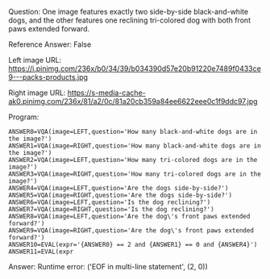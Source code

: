 Question: One image features exactly two side-by-side black-and-white dogs, and the other features one reclining tri-colored dog with both front paws extended forward.

Reference Answer: False

Left image URL: https://i.pinimg.com/236x/b0/34/39/b034390d57e20b91220e7489f0433ce9---packs-products.jpg

Right image URL: https://s-media-cache-ak0.pinimg.com/236x/81/a2/0c/81a20cb359a84ee6622eee0c1f9ddc97.jpg

Program:

```
ANSWER0=VQA(image=LEFT,question='How many black-and-white dogs are in the image?')
ANSWER1=VQA(image=RIGHT,question='How many black-and-white dogs are in the image?')
ANSWER2=VQA(image=LEFT,question='How many tri-colored dogs are in the image?')
ANSWER3=VQA(image=RIGHT,question='How many tri-colored dogs are in the image?')
ANSWER4=VQA(image=LEFT,question='Are the dogs side-by-side?')
ANSWER5=VQA(image=RIGHT,question='Are the dogs side-by-side?')
ANSWER6=VQA(image=LEFT,question='Is the dog reclining?')
ANSWER7=VQA(image=RIGHT,question='Is the dog reclining?')
ANSWER8=VQA(image=LEFT,question='Are the dog\'s front paws extended forward?')
ANSWER9=VQA(image=RIGHT,question='Are the dog\'s front paws extended forward?')
ANSWER10=EVAL(expr='{ANSWER0} == 2 and {ANSWER1} == 0 and {ANSWER4}')
ANSWER11=EVAL(expr
```
Answer: Runtime error: ('EOF in multi-line statement', (2, 0))

